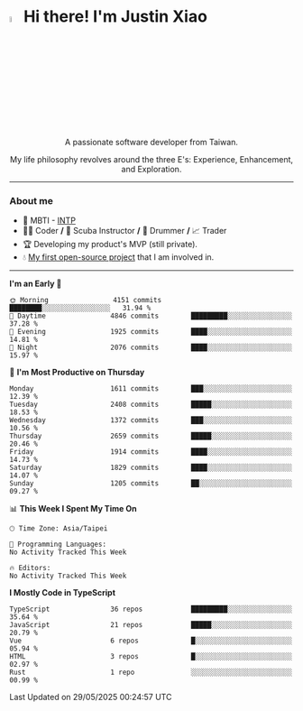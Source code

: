 # <img src="https://media.giphy.com/media/hvRJCLFzcasrR4ia7z/giphy.gif" width="5%">Hi there! I'm Justin Xiao
<p align="center">A passionate software developer from Taiwan.  </p>
<p align="center">My life philosophy revolves around the three E's: Experience, Enhancement, and Exploration.</p>

---
### About me
- 👀 MBTI - [INTP](https://www.16personalities.com/intp-personality)
- 👨‍💻 Coder **/** 🤿 Scuba Instructor **/** 🥁 Drummer **/** 📈 Trader
- 🏆 Developing my product's MVP (still private).
- 💧 [My first open-source project](https://github.com/Game-as-a-Service/Game-Lobby-Web) that I am involved in.

---
<!--START_SECTION:waka-->
**I'm an Early 🐤** 

```text
🌞 Morning                4151 commits        ████████░░░░░░░░░░░░░░░░░   31.94 % 
🌆 Daytime                4846 commits        █████████░░░░░░░░░░░░░░░░   37.28 % 
🌃 Evening                1925 commits        ████░░░░░░░░░░░░░░░░░░░░░   14.81 % 
🌙 Night                  2076 commits        ████░░░░░░░░░░░░░░░░░░░░░   15.97 % 
```
📅 **I'm Most Productive on Thursday** 

```text
Monday                   1611 commits        ███░░░░░░░░░░░░░░░░░░░░░░   12.39 % 
Tuesday                  2408 commits        █████░░░░░░░░░░░░░░░░░░░░   18.53 % 
Wednesday                1372 commits        ███░░░░░░░░░░░░░░░░░░░░░░   10.56 % 
Thursday                 2659 commits        █████░░░░░░░░░░░░░░░░░░░░   20.46 % 
Friday                   1914 commits        ████░░░░░░░░░░░░░░░░░░░░░   14.73 % 
Saturday                 1829 commits        ████░░░░░░░░░░░░░░░░░░░░░   14.07 % 
Sunday                   1205 commits        ██░░░░░░░░░░░░░░░░░░░░░░░   09.27 % 
```


📊 **This Week I Spent My Time On** 

```text
🕑︎ Time Zone: Asia/Taipei

💬 Programming Languages: 
No Activity Tracked This Week

🔥 Editors: 
No Activity Tracked This Week
```

**I Mostly Code in TypeScript** 

```text
TypeScript               36 repos            █████████░░░░░░░░░░░░░░░░   35.64 % 
JavaScript               21 repos            █████░░░░░░░░░░░░░░░░░░░░   20.79 % 
Vue                      6 repos             █░░░░░░░░░░░░░░░░░░░░░░░░   05.94 % 
HTML                     3 repos             █░░░░░░░░░░░░░░░░░░░░░░░░   02.97 % 
Rust                     1 repo              ░░░░░░░░░░░░░░░░░░░░░░░░░   00.99 % 
```




 Last Updated on 29/05/2025 00:24:57 UTC
<!--END_SECTION:waka-->

